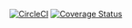 [![CircleCI](https://dl.circleci.com/status-badge/img/gh/cptroykeith/yummy_API/tree/main.svg?style=svg)](https://dl.circleci.com/status-badge/redirect/gh/cptroykeith/yummy_API/tree/main)
[![Coverage Status](https://coveralls.io/repos/github/cptroykeith/yummy_API/badge.svg?branch=main)](https://coveralls.io/github/cptroykeith/yummy_API?branch=main)